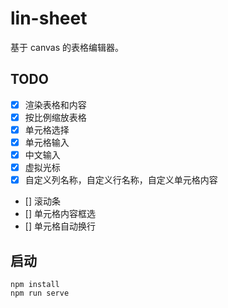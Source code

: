 # lin-sheet
基于 canvas 的表格编辑器。

## TODO
- [x] 渲染表格和内容  
- [x] 按比例缩放表格  
- [x] 单元格选择  
- [x] 单元格输入  
- [x] 中文输入  
- [x] 虚拟光标  
- [x] 自定义列名称，自定义行名称，自定义单元格内容  
- [] 滚动条  
- [] 单元格内容框选  
- [] 单元格自动换行  

## 启动
```
npm install
npm run serve
```
